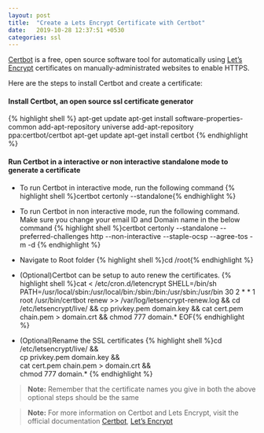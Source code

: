```yaml
---
layout: post
title:  "Create a Lets Encrypt Certificate with Certbot"
date:   2019-10-28 12:37:51 +0530
categories: ssl
---
```


[Certbot](https://certbot.eff.org/) is a free, open source software tool for automatically using [Let’s Encrypt](https://letsencrypt.org/) certificates on manually-administrated websites to enable HTTPS.

Here are the steps to install Certbot and create a certificate:

#### Install Certbot, an open source ssl certificate generator

{% highlight shell %}
apt-get update
apt-get install software-properties-common
add-apt-repository universe
add-apt-repository ppa:certbot/certbot
apt-get update
apt-get install certbot
{% endhighlight %}

#### Run Certbot in a interactive or non interactive standalone mode to generate a certificate
  
- To run Certbot in interactive mode, run the following command
{% highlight shell %}certbot certonly --standalone{% endhighlight %}
- To run Certbot in non interactive mode, run the following command. Make sure you change your email ID and Domain name in the below command
{% highlight shell %}certbot certonly --standalone --preferred-challenges http --non-interactive  --staple-ocsp --agree-tos -m <your-email-id> -d <your-domain-name>{% endhighlight %}

- Navigate to Root folder
{% highlight shell %}cd /root{% endhighlight %}

- (Optional)Certbot can be setup to auto renew the certificates.
{% highlight shell %}cat <<EOF > /etc/cron.d/letencrypt
SHELL=/bin/sh
PATH=/usr/local/sbin:/usr/local/bin:/sbin:/bin:/usr/sbin:/usr/bin
30 2 * * 1 root /usr/bin/certbot renew >> /var/log/letsencrypt-renew.log && cd /etc/letsencrypt/live/<your-domain-name> && cp privkey.pem domain.key && cat cert.pem chain.pem > domain.crt && chmod 777 domain.*
EOF{% endhighlight %}

- (Optional)Rename the SSL certificates
{% highlight shell %}cd /etc/letsencrypt/live/<your-domain-name> && \
cp privkey.pem domain.key && \
cat cert.pem chain.pem > domain.crt && \
chmod 777 domain.*
{% endhighlight %}

> **Note:** Remember that the certificate names you give in both the above optional steps should be the same

> **Note:** For more information on Certbot and Lets Encrypt, visit the official documentation [Certbot](https://certbot.eff.org/), [Let’s Encrypt](https://letsencrypt.org/)